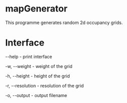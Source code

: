 # mapGenerator

This programme generates random 2d occupancy grids.

# Interface

--help - print interface

-w, --weight - weight of the grid 

-h, --height - height of the grid

-r, --resolution - resolution of the grid

-o, --output - output filename

